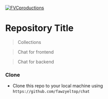 <a href="http://fvcproductions.com"><img src="https://avatars1.githubusercontent.com/u/4284691?v=3&s=200" title="FVCproductions" alt="FVCproductions"></a>

# Repository Title

> Collections

> Chat for frontend

> Chat for backend

### Clone

- Clone this repo to your local machine using `https://github.com/fawzyeltop/chat`
